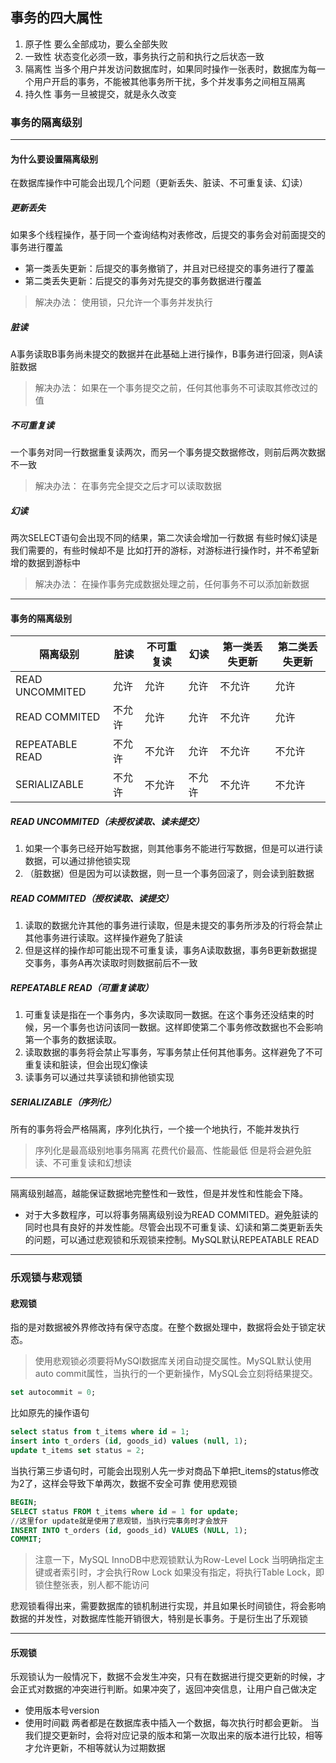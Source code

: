 ## 事务的四大属性
1. 原子性
要么全部成功，要么全部失败
2. 一致性
状态变化必须一致，事务执行之前和执行之后状态一致
3. 隔离性
当多个用户并发访问数据库时，如果同时操作一张表时，数据库为每一个用户开启的事务，不能被其他事务所干扰，多个并发事务之间相互隔离
4. 持久性
事务一旦被提交，就是永久改变

### 事务的隔离级别

---
#### 为什么要设置隔离级别
在数据库操作中可能会出现几个问题（更新丢失、脏读、不可重复读、幻读）

##### 更新丢失
如果多个线程操作，基于同一个查询结构对表修改，后提交的事务会对前面提交的事务进行覆盖
* 第一类丢失更新：后提交的事务撤销了，并且对已经提交的事务进行了覆盖
* 第二类丢失更新：后提交的事务对先提交的事务数据进行覆盖
> 解决办法：
> 使用锁，只允许一个事务并发执行
##### 脏读
A事务读取B事务尚未提交的数据并在此基础上进行操作，B事务进行回滚，则A读脏数据
> 解决办法：
> 如果在一个事务提交之前，任何其他事务不可读取其修改过的值
##### 不可重复读
一个事务对同一行数据重复读两次，而另一个事务提交数据修改，则前后两次数据不一致
> 解决办法：
> 在事务完全提交之后才可以读取数据
##### 幻读
两次SELECT语句会出现不同的结果，第二次读会增加一行数据
有些时候幻读是我们需要的，有些时候却不是
比如打开的游标，对游标进行操作时，并不希望新增的数据到游标中
> 解决办法：
> 在操作事务完成数据处理之前，任何事务不可以添加新数据
---
#### 事务的隔离级别
|隔离级别|脏读|不可重复读|幻读|第一类丢失更新|第二类丢失更新|
|---|---|---|---|---|---|
|READ UNCOMMITED|允许|允许|允许|不允许|允许
|READ COMMITED|不允许|允许|允许|不允许|允许
|REPEATABLE READ|不允许|不允许|允许|不允许|不允许
|SERIALIZABLE|不允许|不允许|不允许|不允许|不允许
##### READ UNCOMMITED（未授权读取、读未提交）
1. 如果一个事务已经开始写数据，则其他事务不能进行写数据，但是可以进行读数据，可以通过排他锁实现
2. （脏数据）但是因为可以读数据，则一旦一个事务回滚了，则会读到脏数据
##### READ COMMITED（授权读取、读提交）
1. 读取的数据允许其他的事务进行读取，但是未提交的事务所涉及的行将会禁止其他事务进行读取。这样操作避免了脏读
2. 但是这样的操作却可能出现不可重复读，事务A读取数据，事务B更新数据提交事务，事务A再次读取时则数据前后不一致
##### REPEATABLE READ（可重复读取）
1. 可重复读是指在一个事务内，多次读取同一数据。在这个事务还没结束的时候，另一个事务也访问该同一数据。这样即使第二个事务修改数据也不会影响第一个事务的数据读取。
2. 读取数据的事务将会禁止写事务，写事务禁止任何其他事务。这样避免了不可重复读和脏读，但会出现幻像读
3. 读事务可以通过共享读锁和排他锁实现
##### SERIALIZABLE（序列化）
所有的事务将会严格隔离，序列化执行，一个接一个地执行，不能并发执行
> 序列化是最高级别地事务隔离
> 花费代价最高、性能最低
> 但是将会避免脏读、不可重复读和幻想读

---
隔离级别越高，越能保证数据地完整性和一致性，但是并发性和性能会下降。
* 对于大多数程序，可以将事务隔离级别设为READ COMMITED。避免脏读的同时也具有良好的并发性能。尽管会出现不可重复读、幻读和第二类更新丢失的问题，可以通过悲观锁和乐观锁来控制。MySQL默认REPEATABLE READ

---
### 乐观锁与悲观锁
#### 悲观锁
指的是对数据被外界修改持有保守态度。在整个数据处理中，数据将会处于锁定状态。
> 使用悲观锁必须要将MySQl数据库关闭自动提交属性。MySQL默认使用auto commit属性，当执行的一个更新操作，MySQL会立刻将结果提交。
```sql
set autocommit = 0;
```
比如原先的操作语句
```sql
select status from t_items where id = 1;
insert into t_orders (id, goods_id) values (null, 1);
update t_items set status = 2;
```
当执行第三步语句时，可能会出现别人先一步对商品下单把t_items的status修改为2了，这样会导致下单两次，数据不安全可靠
使用悲观锁
```sql
BEGIN;
SELECT status FROM t_items where id = 1 for update;
//这里for update就是使用了悲观锁，当执行完事务时才会放开
INSERT INTO t_orders (id, goods_id) VALUES (NULL, 1);
COMMIT;
```
> 注意一下，MySQL InnoDB中悲观锁默认为Row-Level Lock
> 当明确指定主键或者索引时，才会执行Row Lock
> 如果没有指定，将执行Table Lock，即锁住整张表，别人都不能访问

悲观锁看得出来，需要数据库的锁机制进行实现，并且如果长时间锁住，将会影响数据的并发性，对数据库性能开销很大，特别是长事务。于是衍生出了乐观锁

---
#### 乐观锁
乐观锁认为一般情况下，数据不会发生冲突，只有在数据进行提交更新的时候，才会正式对数据的冲突进行判断。如果冲突了，返回冲突信息，让用户自己做决定
* 使用版本号version
* 使用时间戳
两者都是在数据库表中插入一个数据，每次执行时都会更新。
当我们提交更新时，会将对应记录的版本和第一次取出来的版本进行比较，相等才允许更新，不相等就认为过期数据